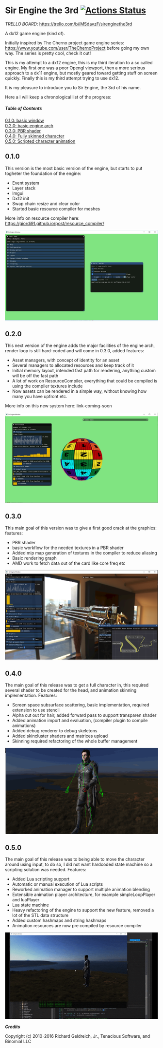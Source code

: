 # Sir Engine the 3rd [![Actions Status](https://github.com/giordi91/SirEngineThe3rd/workflows/build/badge.svg)](https://github.com/giordi91/SirEngineThe3rd/actions) 


*TRELLO BOARD*: https://trello.com/b/iMSdavzF/sirenginethe3rd 


A dx12 game engine (kind of).

Initially inspired by The Cherno project game engine series: https://www.youtube.com/user/TheChernoProject before going my own way. The series is pretty cool, check it out!

This is my attempt to a dx12 engine, this is my third iteration to a so called engine. 
My first one was a poor Opengl viewport, then a more serious approach to a dx11 engine, but mostly geared toward getting stuff on screen quickly. 
Finally this is my third attempt trying to use dx12. 

It is my pleasure to introduce you to Sir Engine, the 3rd of his name.

Here a I will keep a chronological list of the progress:

##### Table of Contents  
[0.1.0: basic window](#v010)  
[0.2.0: basic engine arch](#v020)  
[0.3.0: PBR shader](#v030)  
[0.4.0: Fully skinned character](#v040)  
[0.5.0: Scripted character animation](#v050)  

## 0.1.0 <a name="v010"/>
This version is the most basic version of the engine, but starts to put togheter the foundation of the engine:
* Event system
* Layer stack
* Imgui
* Dx12 init
* Swap chain resize and clear color
* Started basic resource compiler for meshes

More info on resource compiler here:
https://giordi91.github.io/post/resource_compiler/

![alt text](./images/01_clearImgui.jpg "test")

## 0.2.0 <a name="v020"/>
This next version of the engine adds the major facilities of the engine arch, render
loop is still hard-coded and will come in 0.3.0, added features:
* Asset managers, with concept of identity for an asset
* Several managers to allocated resources and keep track of it
* Initial memory layout, intended fast path for rendering, anything custom will be off the fast path
* A lot of work on ResourceCompiler, everything that could be compiled is using the compiler textures include
* Now assets can be rendered in a simple way, without knowing how many you have upfront etc.

More info on this new system here:
link-coming-soon

![alt text](./images/02_basicEngineArch.jpg "basic arch")

## 0.3.0 <a name="v030"/>
This main goal of this version was to give a first good crack at the graphics: features:
* PBR shader
* basic workflow for the needed textures in a PBR shader
* Added mip map generation of textures in the compiler to reduce aliasing
* Basic rendering graph
* AMD work to fetch data out of the card like core freq etc

![alt text](./images/03_PBR.png "pbr")

## 0.4.0 <a name="v040"/>
The main goal of this release was to get a full character in, this required several shader
to be created for the head, and animation skinning implementation.
Features:
* Screen space subsurface scattering, basic implementation, required extension to use stencil
* Alpha cut out for hair, added forward pass to support transparen shader
* Added animation import and evaluation, (compiler plugin to compile animations)
* Added debug renderer to debug skeletons
* Added skincluster shaders and matrices upload
* Skinning required refactoring of the whole buffer management

![alt text](./images/04_walk.gif "walk")

## 0.5.0 <a name="v050"/>
The main goal of this release was to being able to move the character around using input,
to do so, I did not want hardcoded state machine so a scripting solution was needed.
Features:
* Added Lua scripting support
* Automatic or manual execution of Lua scripts
* Reworked animation manager to support multiple animation blending
* Extensible animation player architecture, for example simpleLoopPlayer and luaPlayer
* Lua state machine
* Heavy refactoring of the engine to support the new feature, removed a lot of the STL data structure
* Added custom hashmaps and string hashmaps
* Animation resources are now pre compiled by resource compiler

![alt text](./images/05_moving.gif "moving")



***Credits***

Copyright (c) 2010-2016 Richard Geldreich, Jr., Tenacious Software, and Binomial LLC
